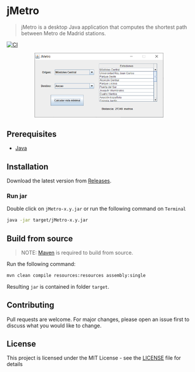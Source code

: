 # jMetro

> jMetro is a desktop Java application that computes the shortest path between
Metro de Madrid stations.

[![CI](https://github.com/jiep/jMetro/actions/workflows/CI.yml/badge.svg)](https://github.com/jiep/jMetro/actions/workflows/CI.yml)

<p align="center">
  <img width="70%" src="./docs/imgs/jmetro.png" />
</p>

## Prerequisites

* [Java](https://www.java.com)

## Installation

Download the latest version from [Releases](https://github.com/jiep/jMetro/releases).

### Run jar

Double click on `jMetro-x.y.jar` or run the following command on `Terminal`

```bash
java -jar target/jMetro-x.y.jar
```

## Build from source

> NOTE: [Maven](https://maven.apache.org) is required to build from source.

Run the following command:

```bash
mvn clean compile resources:resources assembly:single
```

Resulting `jar` is contained in folder `target`.

## Contributing

Pull requests are welcome. For major changes, please open an issue first to discuss what you would like to change.

## License
This project is licensed under the MIT License - see the [LICENSE](./LICENSE) file for details
